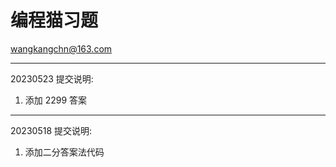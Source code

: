 # 编程猫习题  
<wangkangchn@163.com>


---
20230523 提交说明: 
1. 添加 2299 答案 

---
20230518 提交说明: 
1. 添加二分答案法代码  